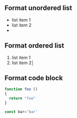 ## Format unordered list

*  list item 1
*  list item 2
*  

## Format ordered list

1) list item 1
2) list item 2│


## Format code block

```javascript
function foo ()
{
  return "foo"
}

const bar='bar'
```
